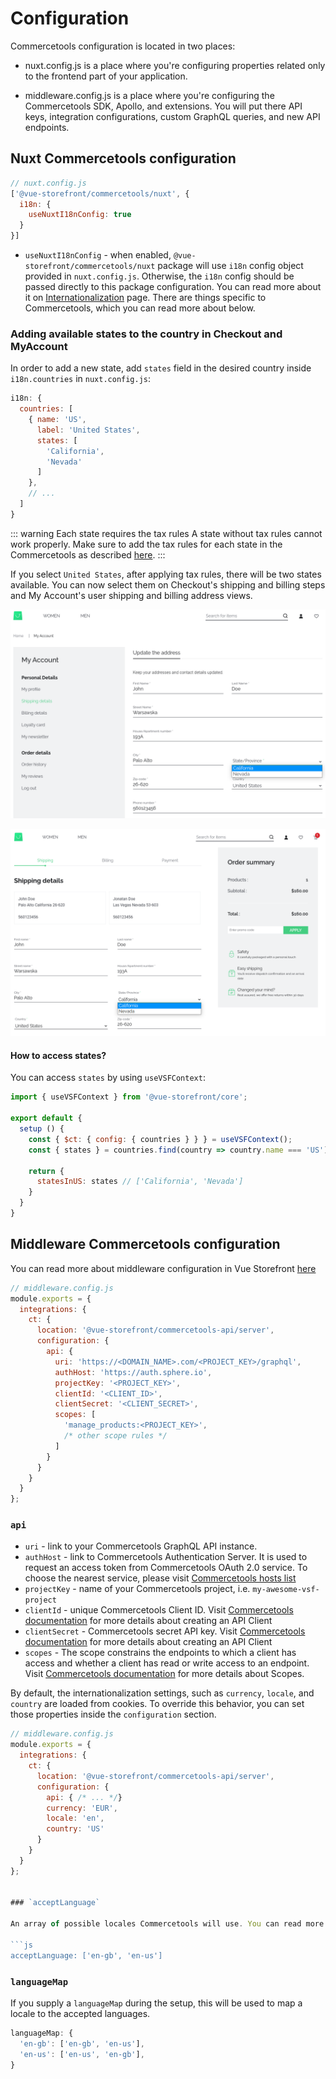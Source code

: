 # Configuration


Commercetools configuration is located in two places:

- nuxt.config.js is a place where you're configuring properties related only to the frontend part of your application.

- middleware.config.js is a place where you're configuring the Commercetools SDK, Apollo, and extensions. You will put there API keys, integration configurations, custom GraphQL queries, and new API endpoints.

## Nuxt Commercetools configuration

```js
// nuxt.config.js
['@vue-storefront/commercetools/nuxt', {
  i18n: {
    useNuxtI18nConfig: true
  }
}]
```

- `useNuxtI18nConfig` - when enabled, `@vue-storefront/commercetools/nuxt` package will use `i18n` config object provided in `nuxt.config.js`. Otherwise, the `i18n` config should be passed directly to this package configuration. You can read more about it on [Internationalization](../advanced/internationalization.md) page. There are things specific to Commercetools, which you can read more about below.

### Adding available states to the country in Checkout and MyAccount
In order to add a new state, add `states` field in the desired country inside `i18n.countries` in `nuxt.config.js`:
```js
i18n: {
  countries: [
    { name: 'US',
      label: 'United States',
      states: [
        'California',
        'Nevada'
      ]
    },
    // ...
  ]
}
```
::: warning Each state requires the tax rules
A state without tax rules cannot work properly. Make sure to add the tax rules for each state in the Commercetools as described [here](https://docs.commercetools.com/merchant-center/project-settings#configuring-taxes).
:::

If you select `United States`, after applying tax rules, there will be two states available. You can now select them on Checkout's shipping and billing steps and My Account's user shipping and billing address views.

![comercetools states on my account](./../images/ct-states-myaccount.png)

![comercetools states on the checkout](./../images/ct-states-checkout.png)

#### How to access states?

You can access `states` by using `useVSFContext`:
```js
import { useVSFContext } from '@vue-storefront/core';

export default {
  setup () {
    const { $ct: { config: { countries } } } = useVSFContext();
    const { states } = countries.find(country => country.name === 'US');
    
    return {
      statesInUS: states // ['California', 'Nevada']
    }
  }
}

```

## Middleware Commercetools configuration

You can read more about middleware configuration in Vue Storefront [here](../advanced/server-middleware.md#configuration)

```js
// middleware.config.js
module.exports = {
  integrations: {
    ct: {
      location: '@vue-storefront/commercetools-api/server',
      configuration: {
        api: {
          uri: 'https://<DOMAIN_NAME>.com/<PROJECT_KEY>/graphql',
          authHost: 'https://auth.sphere.io',
          projectKey: '<PROJECT_KEY>',
          clientId: '<CLIENT_ID>',
          clientSecret: '<CLIENT_SECRET>',
          scopes: [
            'manage_products:<PROJECT_KEY>',
            /* other scope rules */
          ]
        }
      }
    }
  }
};
```

### `api`

- `uri` - link to your Commercetools GraphQL API instance.
- `authHost` - link to Commercetools Authentication Server. It is used to request an access token from Commercetools OAuth 2.0 service. To choose the nearest service, please visit [Commercetools hosts list](https://docs.commercetools.com/api/authorization)
- `projectKey` - name of your Commercetools project, i.e. `my-awesome-vsf-project`
- `clientId` - unique Commercetools Client ID. Visit [Commercetools documentation](https://docs.commercetools.com/tutorials/getting-started#creating-an-api-client) for more details about creating an API Client
- `clientSecret` - Commercetools secret API key. Visit [Commercetools documentation](https://docs.commercetools.com/tutorials/getting-started#creating-an-api-client) for more details about creating an API Client
- `scopes` - The scope constrains the endpoints to which a client has access and whether a client has read or write access to an endpoint. Visit [Commercetools documentation](https://docs.commercetools.com/api/scopes#top) for more details about Scopes.

By default, the internationalization settings, such as `currency`, `locale`, and `country` are loaded from cookies. To override this behavior, you can set those properties inside the `configuration` section.

```js
// middleware.config.js
module.exports = {
  integrations: {
    ct: {
      location: '@vue-storefront/commercetools-api/server',
      configuration: {
        api: { /* ... */}
        currency: 'EUR',
        locale: 'en',
        country: 'US'
      }
    }
  }
};


### `acceptLanguage`

An array of possible locales Commercetools will use. You can read more about Commercetools internationalization configuration [here](https://docs.commercetools.com/api/projects/orders-import#language-filtering)

```js
acceptLanguage: ['en-gb', 'en-us']
```

### `languageMap`

If you supply a `languageMap` during the setup, this will be used to map a locale to the accepted languages.

```js
languageMap: {
  'en-gb': ['en-gb', 'en-us'],
  'en-us': ['en-us', 'en-gb'],
}
```
